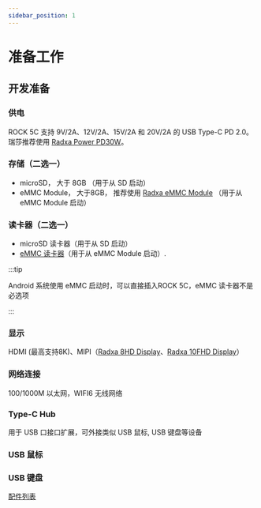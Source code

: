 ```yaml
---
sidebar_position: 1
---
```


# 准备工作

## 开发准备

<Tabs queryString="target">

<TabItem value="necessary item" label="必要项">

### 供电

ROCK 5C 支持 9V/2A、12V/2A、15V/2A 和 20V/2A 的 USB Type-C PD 2.0。瑞莎推荐使用 [Radxa Power PD30W](../../accessories/pd-30w)。

### 存储（二选一）

- microSD， 大于 8GB （用于从 SD 启动）
- eMMC Module， 大于8GB， 推荐使用 [Radxa eMMC Module](../../accessories/emmc_module) （用于从 eMMC Module 启动）

### 读卡器（二选一）

- microSD 读卡器（用于从 SD 启动）
- [eMMC 读卡器](../../accessories/emmc_reader)（用于从 eMMC Module 启动）.

:::tip

Android 系统使用 eMMC 启动时，可以直接插入ROCK 5C，eMMC 读卡器不是必选项

:::

</TabItem>

<TabItem value="non essential" label="非必要项">

### 显示

HDMI (最高支持8K)、MIPI（[Radxa 8HD Display](https://radxa.com/products/accessories/display-8hd)、[Radxa 10FHD Display](https://radxa.com/products/accessories/display-10fhd)）

### 网络连接

100/1000M 以太网，WIFI6 无线网络

### Type-C Hub

用于 USB 口接口扩展，可外接类似 USB 鼠标, USB 键盘等设备

### USB 鼠标

### USB 键盘

</TabItem>

</Tabs>

[配件列表](../../accessories)
